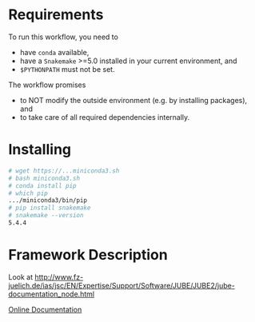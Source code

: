 
# Requirements

  To run this workflow, you need to

  * have `conda` available,
  * have a `Snakemake` >=5.0 installed in your current environment, and
  * `$PYTHONPATH` must not be set.

  The workflow promises

  * to NOT modify the outside environment (e.g. by installing packages), and
  * to take care of all required dependencies internally.


# Installing

   ```bash
   # wget https://...miniconda3.sh
   # bash miniconda3.sh
   # conda install pip
   # which pip
   .../miniconda3/bin/pip
   # pip install snakemake
   # snakemake --version
   5.4.4
   ```

# Framework Description

   


   Look at <http://www.fz-juelich.de/ias/jsc/EN/Expertise/Support/Software/JUBE/JUBE2/jube-documentation_node.html>

   [Online Documentation](https://apps.fz-juelich.de/jsc/jube/jube2/docu/index.html)


